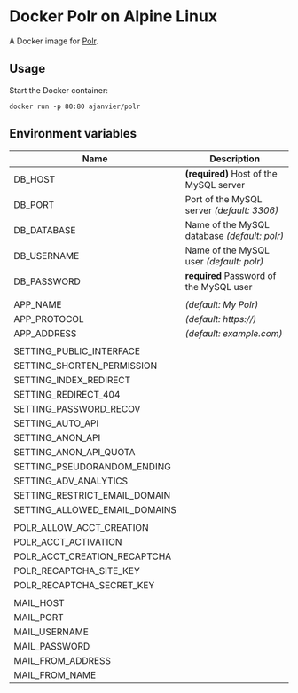 Docker Polr on Alpine Linux
==============================================
A Docker image for [Polr](https://github.com/cydrobolt/polr).

Usage
-----
Start the Docker container:

    docker run -p 80:80 ajanvier/polr

Environment variables
-----
| Name | Description |
|--|--|
| DB_HOST | **(required)** Host of the MySQL server |
| DB_PORT | Port of the MySQL server *(default: 3306)* |
| DB_DATABASE | Name of the MySQL database *(default: polr)* |
| DB_USERNAME | Name of the MySQL user *(default: polr)* |
| DB_PASSWORD | **required** Password of the MySQL user |
|  |  |
| APP_NAME | *(default: My Polr)* |
| APP_PROTOCOL | *(default: https://)* |
| APP_ADDRESS | *(default: example.com)* |
|  |  |
| SETTING_PUBLIC_INTERFACE |  |
| SETTING_SHORTEN_PERMISSION |  |
| SETTING_INDEX_REDIRECT |  |
| SETTING_REDIRECT_404 |  |
| SETTING_PASSWORD_RECOV |  |
| SETTING_AUTO_API |  |
| SETTING_ANON_API |  |
| SETTING_ANON_API_QUOTA |  |
| SETTING_PSEUDORANDOM_ENDING |  |
| SETTING_ADV_ANALYTICS |  |
| SETTING_RESTRICT_EMAIL_DOMAIN |  |
| SETTING_ALLOWED_EMAIL_DOMAINS |  |
|  |  |
| POLR_ALLOW_ACCT_CREATION |  |
| POLR_ACCT_ACTIVATION |  |
| POLR_ACCT_CREATION_RECAPTCHA |  |
| POLR_RECAPTCHA_SITE_KEY |  |
| POLR_RECAPTCHA_SECRET_KEY |  |
|  |  |
| MAIL_HOST |  |
| MAIL_PORT |  |
| MAIL_USERNAME |  |
| MAIL_PASSWORD |  |
| MAIL_FROM_ADDRESS |  |
| MAIL_FROM_NAME |  |
